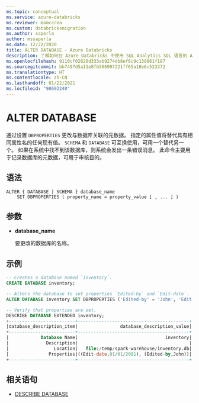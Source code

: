 ```yaml
---
ms.topic: conceptual
ms.service: azure-databricks
ms.reviewer: mamccrea
ms.custom: databricksmigration
ms.author: saperla
author: mssaperla
ms.date: 12/22/2020
title: ALTER DATABASE - Azure Databricks
description: 了解如何在 Azure Databricks 中使用 SQL Analytics SQL 语言的 ALTER DATABASE 语法。
ms.openlocfilehash: 9110cf02620d333ab9274db8ef6c9c138861f187
ms.sourcegitcommit: bb7497d5a11e8fb506907221ff65a18e6c523372
ms.translationtype: HT
ms.contentlocale: zh-CN
ms.lasthandoff: 01/22/2021
ms.locfileid: "98692240"
---
```

# <a name="alter-database"></a>ALTER DATABASE

通过设置 ``DBPROPERTIES`` 更改与数据库关联的元数据。 指定的属性值将替代具有相同属性名的任何现有值。 ``SCHEMA`` 和 ``DATABASE`` 可互换使用，可用一个替代另一个。 如果在系统中找不到该数据库，则系统会发出一条错误消息。 此命令主要用于记录数据库的元数据，可用于审核目的。

## <a name="syntax"></a>语法

```
ALTER { DATABASE | SCHEMA } database_name
    SET DBPROPERTIES ( property_name = property_value [ , ... ] )
```

## <a name="parameters"></a>参数

* **database_name**

  要更改的数据库的名称。

## <a name="examples"></a>示例

```sql
-- Creates a database named `inventory`.
CREATE DATABASE inventory;

-- Alters the database to set properties `Edited-by` and `Edit-date`.
ALTER DATABASE inventory SET DBPROPERTIES ('Edited-by' = 'John', 'Edit-date' = '01/01/2001');

-- Verify that properties are set.
DESCRIBE DATABASE EXTENDED inventory;
+-------------------------+------------------------------------------+
|database_description_item|                database_description_value|
+-------------------------+------------------------------------------+
|            Database Name|                                 inventory|
|              Description|                                          |
|                 Location|   file:/temp/spark-warehouse/inventory.db|
|               Properties|((Edit-date,01/01/2001), (Edited-by,John))|
+-------------------------+------------------------------------------+
```

## <a name="related-statements"></a>相关语句

* [DESCRIBE DATABASE](sql-ref-syntax-aux-describe-database.md)